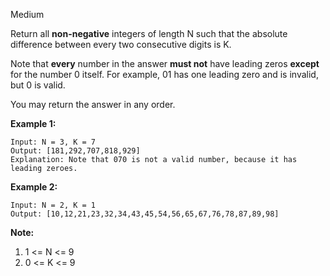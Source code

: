 Medium

Return all **non-negative** integers of length N such that the absolute difference between every two consecutive digits is K.

Note that **every** number in the answer **must not** have leading zeros **except** for the number 0 itself. For example, 01 has one leading zero and is invalid, but 0 is valid.

You may return the answer in any order.

 

**Example 1:**
```
Input: N = 3, K = 7
Output: [181,292,707,818,929]
Explanation: Note that 070 is not a valid number, because it has leading zeroes.
```
**Example 2:**
```
Input: N = 2, K = 1
Output: [10,12,21,23,32,34,43,45,54,56,65,67,76,78,87,89,98]
```

**Note:**

1. 1 <= N <= 9
2. 0 <= K <= 9
